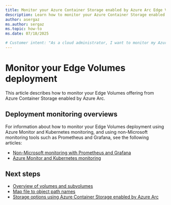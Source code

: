 ```yaml
---
title: Monitor your Azure Container Storage enabled by Azure Arc Edge Volumes deployment
description: Learn how to monitor your Azure Container Storage enabled by Azure Arc Edge Volumes deployment.
author: asergaz
ms.author: sergaz
ms.topic: how-to
ms.date: 07/18/2025

# Customer intent: "As a cloud administrator, I want to monitor my Azure Container Storage enabled by Azure Arc Edge Volumes, so that I can ensure optimal performance and reliability of my deployments."
---
```


# Monitor your Edge Volumes deployment

This article describes how to monitor your Edge Volumes offering from Azure Container Storage enabled by Azure Arc.

## Deployment monitoring overviews

For information about how to monitor your Edge Volumes deployment using Azure Monitor and Kubernetes monitoring, and using non-Microsoft monitoring tools such as Prometheus and Grafana, see the following articles:

- [Non-Microsoft monitoring with Prometheus and Grafana](third-party-monitoring.md)
- [Azure Monitor and Kubernetes monitoring](azure-monitor-kubernetes.md)

## Next steps

- [Overview of volumes and subvolumes](volumes-subvolumes.md)
- [Map file to object path names](map-names.md)
- [Storage options using Azure Container Storage enabled by Azure Arc](storage-options.md)